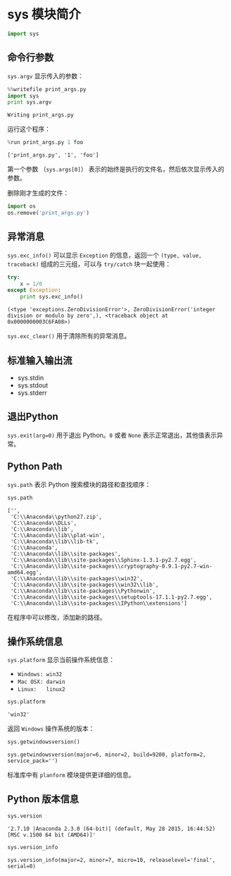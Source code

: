 # sys 模块简介


```python
import sys
```

## 命令行参数

`sys.argv` 显示传入的参数：


```python
%%writefile print_args.py
import sys
print sys.argv
```

    Writing print_args.py
    

运行这个程序：


```python
%run print_args.py 1 foo
```

    ['print_args.py', '1', 'foo']
    

第一个参数 （`sys.args[0]`） 表示的始终是执行的文件名，然后依次显示传入的参数。

删除刚才生成的文件：


```python
import os
os.remove('print_args.py')
```

## 异常消息

`sys.exc_info()` 可以显示 `Exception` 的信息，返回一个 `(type, value, traceback)` 组成的三元组，可以与 `try/catch` 块一起使用： 


```python
try:
    x = 1/0
except Exception:
    print sys.exc_info()
```

    (<type 'exceptions.ZeroDivisionError'>, ZeroDivisionError('integer division or modulo by zero',), <traceback object at 0x0000000003C6FA08>)
    

`sys.exc_clear()` 用于清除所有的异常消息。

## 标准输入输出流

- sys.stdin
- sys.stdout
- sys.stderr

## 退出Python

`sys.exit(arg=0)` 用于退出 Python。`0` 或者 `None` 表示正常退出，其他值表示异常。

## Python Path

`sys.path` 表示 Python 搜索模块的路径和查找顺序：


```python
sys.path
```




    ['',
     'C:\\Anaconda\\python27.zip',
     'C:\\Anaconda\\DLLs',
     'C:\\Anaconda\\lib',
     'C:\\Anaconda\\lib\\plat-win',
     'C:\\Anaconda\\lib\\lib-tk',
     'C:\\Anaconda',
     'C:\\Anaconda\\lib\\site-packages',
     'C:\\Anaconda\\lib\\site-packages\\Sphinx-1.3.1-py2.7.egg',
     'C:\\Anaconda\\lib\\site-packages\\cryptography-0.9.1-py2.7-win-amd64.egg',
     'C:\\Anaconda\\lib\\site-packages\\win32',
     'C:\\Anaconda\\lib\\site-packages\\win32\\lib',
     'C:\\Anaconda\\lib\\site-packages\\Pythonwin',
     'C:\\Anaconda\\lib\\site-packages\\setuptools-17.1.1-py2.7.egg',
     'C:\\Anaconda\\lib\\site-packages\\IPython\\extensions']



在程序中可以修改，添加新的路径。

## 操作系统信息

`sys.platform` 显示当前操作系统信息：

- `Windows: win32`
- `Mac OSX: darwin`
- `Linux:   linux2`


```python
sys.platform
```




    'win32'



返回 `Windows` 操作系统的版本：


```python
sys.getwindowsversion()
```




    sys.getwindowsversion(major=6, minor=2, build=9200, platform=2, service_pack='')



标准库中有 `planform` 模块提供更详细的信息。

## Python 版本信息


```python
sys.version
```




    '2.7.10 |Anaconda 2.3.0 (64-bit)| (default, May 28 2015, 16:44:52) [MSC v.1500 64 bit (AMD64)]'




```python
sys.version_info
```




    sys.version_info(major=2, minor=7, micro=10, releaselevel='final', serial=0)


